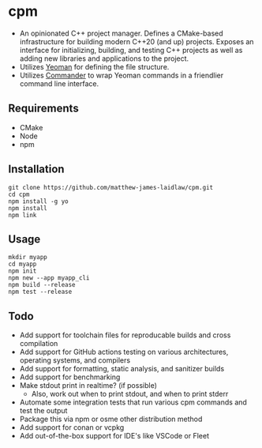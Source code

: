 # cpm
- An opinionated C++ project manager. Defines a CMake-based infrastructure for building modern C++20 (and up) projects. Exposes an interface for initializing, building, and testing C++ projects as well as adding new libraries and applications to the project.
- Utilizes [Yeoman](https://yeoman.io/) for defining the file structure.
- Utilizes [Commander](https://github.com/tj/commander.js) to wrap Yeoman commands in a friendlier command line interface.

## Requirements
- CMake
- Node
- npm

## Installation
```
git clone https://github.com/matthew-james-laidlaw/cpm.git
cd cpm
npm install -g yo
npm install
npm link
```

## Usage
```
mkdir myapp
cd myapp
npm init
npm new --app myapp_cli
npm build --release
npm test --release
```

## Todo
- Add support for toolchain files for reproducable builds and cross compilation
- Add support for GitHub actions testing on various architectures, operating systems, and compilers
- Add support for formatting, static analysis, and sanitizer builds
- Add support for benchmarking
- Make stdout print in realtime? (if possible)
  - Also, work out when to print stdout, and when to print stderr
- Automate some integration tests that run various cpm commands and test the output
- Package this via npm or osme other distribution method
- Add support for conan or vcpkg
- Add out-of-the-box support for IDE's like VSCode or Fleet
